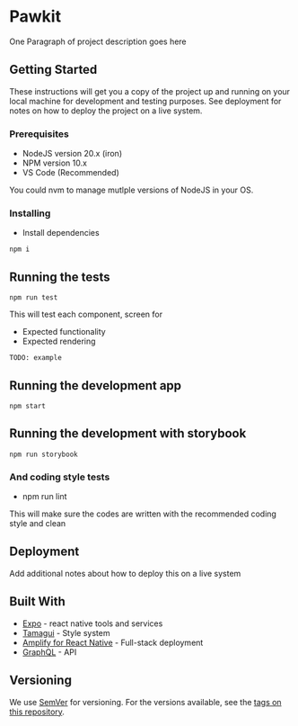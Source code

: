 # Pawkit

One Paragraph of project description goes here

## Getting Started

These instructions will get you a copy of the project up and running on your local machine for development and testing purposes. See deployment for notes on how to deploy the project on a live system.

### Prerequisites

- NodeJS version 20.x (iron)
- NPM version 10.x
- VS Code (Recommended)

You could nvm to manage mutlple versions of NodeJS in your OS.

### Installing

- Install dependencies

```
npm i
```

## Running the tests

```
npm run test
```

This will test each component, screen for
- Expected functionality
- Expected rendering

```
TODO: example
```

## Running the development app

```
npm start
```

## Running the development with storybook

```
npm run storybook
```

### And coding style tests

- npm run lint

This will make sure the codes are written with the recommended coding style and clean

## Deployment

Add additional notes about how to deploy this on a live system

## Built With

* [Expo](https://docs.expo.dev/) - react native tools and services
* [Tamagui](https://tamagui.dev/docs/intro/introduction) - Style system
* [Amplify for React Native](https://docs.amplify.aws/react-native/) - Full-stack deployment
* [GraphQL](https://graphql.org/learn/) - API

## Versioning

We use [SemVer](http://semver.org/) for versioning. For the versions available, see the [tags on this repository](https://github.com/your/project/tags).
